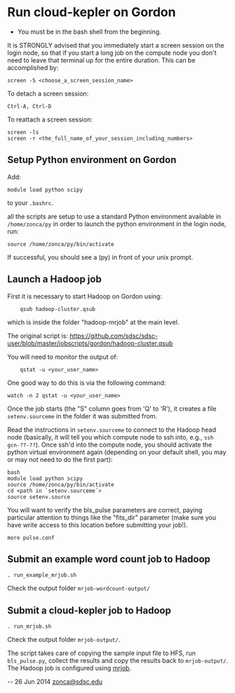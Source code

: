 Run cloud-kepler on Gordon
==========================

- You must be in the bash shell from the beginning.

It is STRONGLY advised that you immediately start a screen session on the login node, so that if you start a long job on the compute node you don't need to leave that terminal up for the entire duration.  This can be accomplished by:

    screen -S <choose_a_screen_session_name>

To detach a screen session:

    Ctrl-A, Ctrl-D

To reattach a screen session:

    screen -ls
    screen -r <the_full_name_of_your_session_including_numbers>

## Setup Python environment on Gordon

Add:

    module load python scipy

to your `.bashrc`.

all the scripts are setup to use a standard Python environment available in `/home/zonca/py`
in order to launch the python environment in the login node,
run:

    source /home/zonca/py/bin/activate
    
If successful, you should see a (py) in front of your unix prompt.

## Launch a Hadoop job

First it is necessary to start Hadoop on Gordon using:

```
    qsub hadoop-cluster.qsub

```
which is inside the folder "hadoop-mrjob" at the main level.

The original script is: <https://github.com/sdsc/sdsc-user/blob/master/jobscripts/gordon/hadoop-cluster.qsub>

You will need to monitor the output of:

```
    qstat -u <your_user_name>
```

One good way to do this is via the following command:

    watch -n 2 qstat -u <your_user_name>

Once the job starts (the "S" column goes from 'Q' to 'R'), it creates a file `setenv.sourceme` in the folder it was submitted from.

Read the instructions in `setenv.sourceme` to connect to the Hadoop head node (basically, it will tell you which compute node to ssh into, e.g., `ssh gcn-??-??`).  Once ssh'd into the compute node, you should activate the python virtual environment again (depending on your default shell, you may or may not need to do the first part):

    bash
    module load python scipy
    source /home/zonca/py/bin/activate
    cd <path in `setenv.sourceme`>
    source setenv.source

You will want to verify the bls_pulse parameters are correct, paying particular attention to things like the "fits_dir" parameter (make sure you have write access to this location before submitting your job!).
    
    more pulse.conf

## Submit an example word count job to Hadoop

    . run_example_mrjob.sh

Check the output folder `mrjob-wordcount-output/`

## Submit a cloud-kepler job to Hadoop

    . run_mrjob.sh

Check the output folder `mrjob-output/`.

The script takes care of copying the sample input file to HFS, run `bls_pulse.py`,
collect the results and copy the results back to `mrjob-output/`.
The Hadoop job is configured using [mrjob](http://pythonhosted.org/mrjob/).

--
26 Jun 2014 zonca@sdsc.edu
